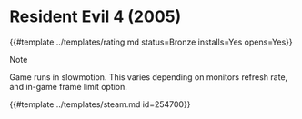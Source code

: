 # Resident Evil 4 (2005)
<!-- script:Aliases [
    "Resident Evil 4 (2005)"
] -->

{{#template ../templates/rating.md status=Bronze installs=Yes opens=Yes}}

> [!NOTE]
> Game runs in slowmotion. This varies depending on monitors refresh rate, and in-game frame limit option.

{{#template ../templates/steam.md id=254700}}
